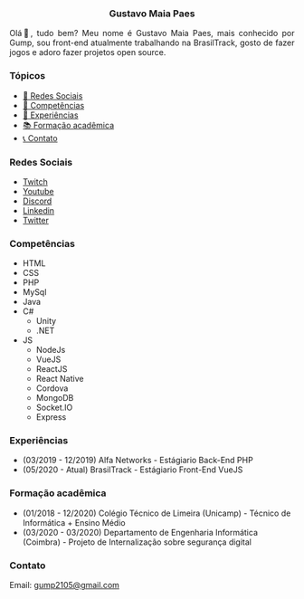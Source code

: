<h3 align="center">Gustavo Maia Paes</h3>

<p align="justify">Olá👋, tudo bem? Meu nome é Gustavo Maia Paes, mais conhecido por Gump, sou front-end atualmente trabalhando na BrasilTrack, gosto de fazer jogos e adoro fazer projetos open source.</p>



### Tópicos

- [📱 Redes Sociais](#redes-sociais)
- [🤹 Competências](#competencias)
- [💼 Experiências](#experiências)
- [📚 Formação acadêmica](#formação-acadêmica)
- [📞 Contato](#contato)



### Redes Sociais
- [Twitch](https://www.twitch.tv/gumpflash)
- [Youtube](https://youtube.com/gumpflash)
- [Discord](https://discord.gg/XD2Vg58)
- [Linkedin](https://www.linkedin.com/in/gustavo-maia-paes/)
- [Twitter](https://twitter.com/gumpflash)



### Competências
- HTML
- CSS
- PHP
- MySql
- Java
- C#
  - Unity
  - .NET
- JS
  - NodeJs
  - VueJS
  - ReactJS
  - React Native
  - Cordova
  - MongoDB
  - Socket.IO
  - Express


  
### Experiências
- (03/2019 - 12/2019) Alfa Networks - Estágiario Back-End PHP
- (05/2020 - Atual) BrasilTrack - Estágiario Front-End VueJS



### Formação acadêmica
- (01/2018 - 12/2020) Colégio Técnico de Limeira (Unicamp) - Técnico de Informática + Ensino Médio
- (03/2020 - 03/2020) Departamento de Engenharia Informática (Coimbra) - Projeto de Internalização sobre segurança digital



### Contato
Email: gump2105@gmail.com
